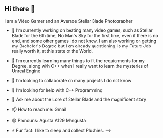 ## Hi there 👋
I am a Video Gamer and an Average Stellar Blade Photographer

- 🔭 I’m currently working on beating many video games, such as Stellar Blade for the 6th time, No Man's Sky for the first time, even if there is no end, and some other games I do not know. I am also working on getting my Bachelor's Degree but I am already questioning, is my Future Job really worth it, at this state of the World.

- 🌱 I’m currently learning many things to fit the requierments for my Degree, along with C++ when I really want to learn the mysteries of Unreal Engine

- 👯 I’m looking to collaborate on many projects I do not know

- 🤔 I’m looking for help with C++ Programming

- 💬 Ask me about the Lore of Stellar Blade and the magnificent story

- 📫 How to reach me: Gmail

- 😄 Pronouns: Agusta A129 Mangusta

- ⚡ Fun fact: I like to sleep and collect Plushies.
-->
